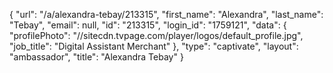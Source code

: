 {
    "url": "\/a\/alexandra-tebay\/213315",
    "first_name": "Alexandra",
    "last_name": "Tebay",
    "email": null,
    "id": "213315",
    "login_id": "1759121",
    "data": {
        "profilePhoto": "\/\/sitecdn.tvpage.com\/player\/logos\/default_profile.jpg",
        "job_title": "Digital Assistant Merchant"
    },
    "type": "captivate",
    "layout": "ambassador",
    "title": "Alexandra Tebay"
}